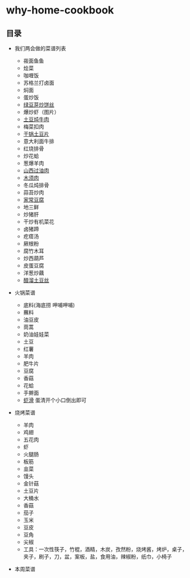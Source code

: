 # why-home-cookbook

## 目录
* 我们两会做的菜谱列表
	* 莜面鱼鱼
	* 烩菜
	* 咖喱饭
	* 苏格兰打卤面
	* 焖面
	* 蛋炒饭
	* [绿豆芽炒饼丝](https://www.baidu.com/mip?ext=%7B%22url%22%3A%22%2F%2Fmipcache.bdstatic.com%2Fc%2Fs%2Fm.meishij.net%2Fhtml5%2Fmip%2Fzuofa%2Frousidouyachaobing_1.html%3Ffrom%3Dbdaladdin%22%2C%22lid%22%3A%221092156612902787538%22%7D&title=肉丝豆芽炒饼_美食杰)
	* 爆炒虾（图片）
	* [土豆炖牛肉](https://www.baidu.com/mip/c/m.douguo.com/recipe/mip/809006)
	* 梅菜扣肉
	* [干锅土豆片](https://www.baidu.com/mip/c/m.meishichina.com/recipeshow/301937/)
	* 意大利面牛排
	* 红烧排骨
	* 炒花蛤
	* 葱爆羊肉
	* [山西过油肉](#https://m.xiangha.com/so?t=caipu&s=山西过油肉)
	* [木须肉](#https://m.xiangha.com/so?t=caipu&s=木须肉)
	* 冬瓜炖排骨
	* 蒜苔炒肉
	* [家常豆腐](https://www.baidu.com/mip/c/s/m.meishij.net/html5/mip/zuofa/jiachangdoufu_36.html)
	* 地三鲜
	* 炒猪肝
	* 干炒有机菜花
	* 卤猪蹄
	* 疙瘩汤
	* 厥根粉
	* 腐竹木耳
	* 炒西葫芦
	* 皮蛋豆腐
	* 洋葱炒藕
	* [醋溜土豆丝](https://wapbaike.baidu.com/item/醋溜土豆丝/4923737?fr=aladdin)
* 火锅菜谱
	* 底料(海底捞 呷哺呷哺)
	* 蘸料
	* 油豆皮
	* 茼蒿
	* 奶油娃娃菜
	* 土豆
	* 红薯
	* 羊肉
	* 肥牛片
	* 豆腐
	* 香菇
	* 花蛤
	* 手擀面
	* [虾滑](https://m.baidu.com/mip/c/hanwuji.xiachufang.com/recipe/100417687/) 蛋清开个小口倒出即可
* 烧烤菜谱
	* 羊肉
	* 鸡翅
	* 五花肉
	* 虾
	* 火腿肠
	* 板筋
	* 韭菜
	* 馒头
	* 金针菇
	* 土豆片
	* 大桶水
	* 香菇
	* 茄子
	* 玉米
	* 豆皮
	* 豆角
	* 尖椒
	* 工具：一次性筷子，竹棍，酒精，木炭，孜然粉，烧烤酱，烤炉，桌子，夹子，刷子，刀，盆，案板，盐，食用油，辣椒粉，纸巾，小椅子


	
* 本周菜谱






